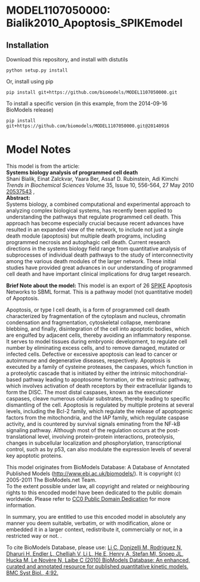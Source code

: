 # MODEL1107050000: Bialik2010_Apoptosis_SPIKEmodel

## Installation

Download this repository, and install with distutils

`python setup.py install`

Or, install using pip

`pip install git+https://github.com/biomodels/MODEL1107050000.git`

To install a specific version (in this example, from the 2014-09-16 BioModels release)

`pip install git+https://github.com/biomodels/MODEL1107050000.git@20140916`


# Model Notes


This model is from the article:  
**Systems biology analysis of programmed cell death**   
Shani Bialik, Einat Zalckvar, Yaara Ber, Assaf D. Rubinstein, Adi Kimchi
_Trends in Biochemical Sciences_ Volume 35, Issue 10, 556-564, 27 May 2010
[20537543](http://www.ncbi.nlm.nih.gov/pubmed/20537543) ,  
**Abstract:**   
Systems biology, a combined computational and experimental approach to
analyzing complex biological systems, has recently been applied to
understanding the pathways that regulate programmed cell death. This approach
has become especially crucial because recent advances have resulted in an
expanded view of the network, to include not just a single death module
(apoptosis) but multiple death programs, including programmed necrosis and
autophagic cell death. Current research directions in the systems biology
field range from quantitative analysis of subprocesses of individual death
pathways to the study of interconnectivity among the various death modules of
the larger network. These initial studies have provided great advances in our
understanding of programmed cell death and have important clinical
implications for drug target research.

**Brief Note about the model:** This model is an export of 26 [SPIKE](http://www.cs.tau.ac.il/~spike/) Apoptosis Networks to SBML format. This is a pathway model (not quantitative model) of Apoptosis. 

Apoptosis, or type I cell death, is a form of programmed cell death
characterized by fragmentation of the cytoplasm and nucleus, chromatin
condensation and fragmentation, cytoskeletal collapse, membrane blebbing, and
finally, disintegration of the cell into apoptotic bodies, which are engulfed
by adjacent cells, thereby avoiding an inflammatory response. It serves to
model tissues during embryonic development, to regulate cell number by
eliminating excess cells, and to remove damaged, mutated or infected cells.
Defective or excessive apoptosis can lead to cancer or autoimmune and
degenerative diseases, respectively. Apoptosis is executed by a family of
cysteine proteases, the caspases, which function in a proteolytic cascade that
is initiated by either the intrinsic mitochondrial-based pathway leading to
apoptosome formation, or the extrinsic pathway, which involves activation of
death receptors by their extracellular ligands to form the DISC. The most
distal caspases, known as the executioner caspases, cleave numerous cellular
substrates, thereby leading to specific dismantling of the cell. Apoptosis is
regulated by multiple proteins at several levels, including the Bcl-2 family,
which regulate the release of apoptogenic factors from the mitochondria, and
the IAP family, which regulate caspase activity, and is countered by survival
signals eminating from the NF-kB signaling pathway. Although most of the
regulation occurs at the post-translational level, involving protein-protein
interactions, proteolysis, changes in subcellular localization and
phosphorylation, transcriptional control, such as by p53, can also modulate
the expression levels of several key apoptotic proteins.

This model originates from BioModels Database: A Database of Annotated
Published Models (http://www.ebi.ac.uk/biomodels/). It is copyright (c)
2005-2011 The BioModels.net Team.  
To the extent possible under law, all copyright and related or neighbouring
rights to this encoded model have been dedicated to the public domain
worldwide. Please refer to [CC0 Public Domain
Dedication](http://creativecommons.org/publicdomain/zero/1.0/) for more
information.

In summary, you are entitled to use this encoded model in absolutely any
manner you deem suitable, verbatim, or with modification, alone or embedded it
in a larger context, redistribute it, commercially or not, in a restricted way
or not. .  
  
To cite BioModels Database, please use: [Li C, Donizelli M, Rodriguez N,
Dharuri H, Endler L, Chelliah V, Li L, He E, Henry A, Stefan MI, Snoep JL,
Hucka M, Le Novère N, Laibe C (2010) BioModels Database: An enhanced, curated
and annotated resource for published quantitative kinetic models. BMC Syst
Biol., 4:92.](http://www.ncbi.nlm.nih.gov/pubmed/20587024)


